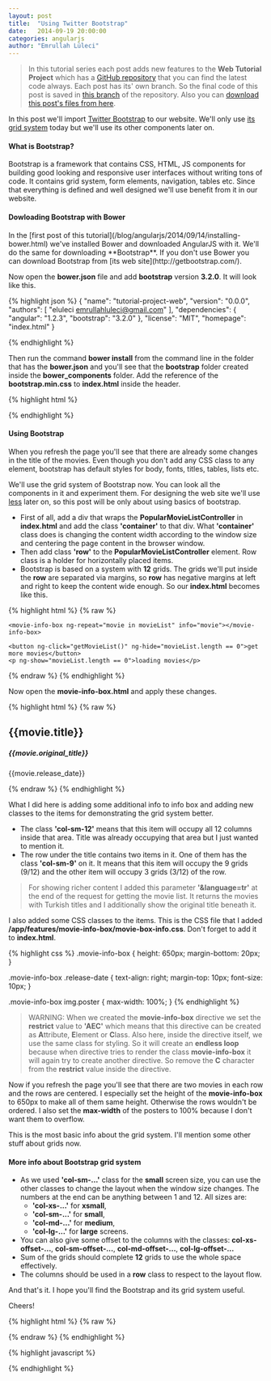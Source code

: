 ```yaml
---
layout: post
title:  "Using Twitter Bootstrap"
date:   2014-09-19 20:00:00
categories: angularjs
author: "Emrullah Lüleci"
---
```


> In this tutorial series each post adds new features to the **Web Tutorial Project** which has a
[GitHub repository](https://github.com/eluleci/web-tutorial-project) that you can find the latest code always.
Each post has its' own branch. So the final code of this post is saved in
[this branch](https://github.com/eluleci/web-tutorial-project/tree/4-using-angular-directive)
of the repository. Also you can
[download this post's files from here](https://github.com/eluleci/web-tutorial-project/archive/4-using-angular-directive.zip).

In this post we'll import [Twitter Bootstrap](http://getbootstrap.com/) to our website. We'll only use
[its grid system](http://getbootstrap.com/css/#grid) today but we'll use its other components later on.

<h4>What is Bootstrap?</h4>
Bootstrap is a framework that contains CSS, HTML, JS components for building good looking and responsive user interfaces
without writing tons of code. It contains grid system, form elements, navigation, tables etc. Since that everything is
defined and well designed we'll use benefit from it in our website.

<h4>Dowloading Bootstrap with Bower</h4>
In the [first post of this tutorial](/blog/angularjs/2014/09/14/installing-bower.html) we've installed Bower and
downloaded AngularJS with it. We'll do the same for downloading **Bootstrap**. If you don't use Bower you can download
Bootstrap from [its web site](http://getbootstrap.com/).

Now open the **bower.json** file and add **bootstrap** version **3.2.0**. It will look like this.

{% highlight json %}
{
  "name": "tutorial-project-web",
  "version": "0.0.0",
  "authors": [
    "eluleci <emrullahluleci@gmail.com>"
  ],
  "dependencies": {
    "angular": "1.2.3",
    "bootstrap": "3.2.0"
  },
  "license": "MIT",
  "homepage": "index.html"
}

{% endhighlight %}

Then run the command **bower install** from the command line in the folder that has the **bower.json** and you'll see
that the **bootstrap** folder created inside the **bower_components** folder. Add the reference of the
**bootstrap.min.css** to **index.html** inside the header.

{% highlight html %}
<link rel="stylesheet" href="/bower_components/bootstrap/dist/css/bootstrap.min.css" />
{% endhighlight %}

<h4>Using Bootstrap</h4>
When you refresh the page you'll see that there are already some changes in the title of the movies. Even though you
don't add any CSS class to any element, bootstrap has default styles for body, fonts, titles, tables, lists etc.

We'll use the grid system of Bootstrap now. You can look all the components in it and experiment them. For
designing the web site we'll use [less](http://lesscss.org/) later on, so this post will be only about using basics of
bootstrap.

* First of all, add a div that wraps the **PopularMovieListController** in **index.html** and add the class
**'container'** to that div. What **'container'** class does is changing the content width according to the window size
and centering the page content in the browser window.
* Then add class **'row'** to the **PopularMovieListController**
element. Row class is a holder for horizontally placed items.
* Bootstrap is based on a system with **12** grids. The grids we'll put inside the **row** are separated via margins,
so **row** has negative margins at left and right to keep the content wide enough. So our **index.html** becomes like this.

{% highlight html %}
{% raw %}
<body ng-controller="RootController">

<div class="container">

  <div ng-controller="PopularMovieListController" class="row">

    <movie-info-box ng-repeat="movie in movieList" info="movie"></movie-info-box>

    <button ng-click="getMovieList()" ng-hide="movieList.length == 0">get more movies</button>
    <p ng-show="movieList.length == 0">loading movies</p>

  </div>
</div>

<!-- js files ... -->
</body>
{% endraw %}
{% endhighlight %}


Now open the **movie-info-box.html** and apply these changes.

{% highlight html %}
{% raw %}
<div class="movie-info-box col-sm-6">
  <h2 ng-click="onTitleClick()">{{movie.title}}</h2>

  <div class="row">
    <h5 class="col-sm-9">{{movie.original_title}}</h5>
    <p class="release-date col-sm-3">{{movie.release_date}}</p>
  </div>
  <img class="poster" ng-src="http://image.tmdb.org/t/p/w370/{{movie.poster_path}}"/>
</div>
{% endraw %}
{% endhighlight %}

What I did here is adding some additional info to info box and adding new classes to the items for demonstrating the
grid system better.

* The class **'col-sm-12'** means that this item will occupy all 12 columns inside that area. Title was already occupying
that area but I just wanted to mention it.
* The row under the title contains two items in it. One of them has the class **'col-sm-9'** on it. It means that this
item will occupy the 9 grids (9/12) and the other item will occupy 3 grids (3/12) of the row.

> For showing richer content I added this parameter **'&language=tr'** at the end of the request for getting
the movie list. It returns the movies with Turkish titles and I additionally show the original title beneath it.

I also added some CSS classes to the items. This is the CSS file that I added **/app/features/movie-info-box/movie-box-info.css**.
Don't forget to add it to **index.html**.

{% highlight css %}
.movie-info-box {
  height: 650px;
  margin-bottom: 20px;
}

.movie-info-box .release-date {
  text-align: right;
  margin-top: 10px;
  font-size: 10px;
}

.movie-info-box img.poster {
  max-width: 100%;
}
{% endhighlight %}

> WARNING: When we created the **movie-info-box** directive we set the **restrict** value to **'AEC'** which means that
this directive can be created as **A**ttribute, **E**lement or **C**lass. Also here, inside the directive itself, we use
the same class for styling. So it will create an **endless loop** because when directive tries to render the class
**movie-info-box** it will again try to create another directive. So remove the **C** character
from the **restrict** value inside the directive.

Now if you refresh the page you'll see that there are two movies in each row and the rows are centered. I especially set
the height of the **movie-info-box** to 650px to make all of them same height. Otherwise the rows wouldn't be ordered. I
also set the **max-width** of the posters to 100% because I don't want them to overflow.

This is the most basic info about the grid system. I'll mention some other stuff about grids now.

<h4>More info about Bootstrap grid system</h4>

* As we used **'col-sm-...'** class for the **small** screen size, you can use the other classes to change the layout
when the window size changes. The numbers at the end can be anything between 1 and 12. All sizes are:
  * **'col-xs-...'** for **xsmall**,
  * **'col-sm-...'** for **small**,
  * **'col-md-...'** for **medium**,
  * **'col-lg-...'** for **large** screens.
* You can also give some offset to the columns with the classes: **col-xs-offset-...**, **col-sm-offset-...**,
**col-md-offset-...**, **col-lg-offset-...**
* Sum of the grids should complete **12** grids to use the whole space effectively.
* The columns should be used in a **row** class to respect to the layout flow.

And that's it. I hope you'll find the Bootstrap and its grid system useful.

Cheers!

{% highlight html %}
{% raw %}

{% endraw %}
{% endhighlight %}


{% highlight javascript %}

{% endhighlight %}





